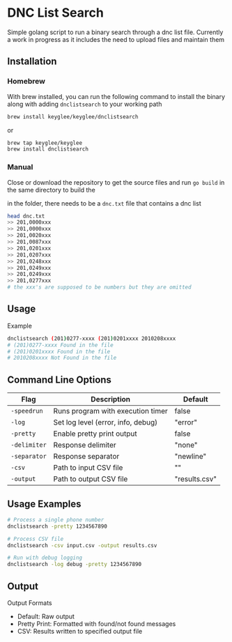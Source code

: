 # DNC List Search

Simple golang script to run a binary search through a dnc list file.
Currently a work in progress as it includes the need to upload files and maintain them

## Installation

### Homebrew

With brew installed, you can run the following command to install the binary along with adding `dnclistsearch` to your working path
```bash
brew install keyglee/keyglee/dnclistsearch
```
or
```bash
brew tap keyglee/keyglee
brew install dnclistsearch
```

### Manual

Close or download the repository to get the source files and run
`go build` in the same directory to build the

in the folder, there needs to be a `dnc.txt` file that contains a dnc list

```bash
head dnc.txt
>> 201,0000xxx
>> 201,0000xxx
>> 201,0020xxx
>> 201,0087xxx
>> 201,0201xxx
>> 201,0207xxx
>> 201,0248xxx
>> 201,0249xxx
>> 201,0249xxx
>> 201,0277xxx
# the xxx's are supposed to be numbers but they are omitted
```


## Usage

Example

```bash
dnclistsearch (201)0277-xxxx (201)0201xxxx 2010208xxxx
# (201)0277-xxxx Found in the file
# (201)0201xxxx Found in the file
# 2010208xxxx Not Found in the file
```

## Command Line Options

| Flag         | Description                        | Default       |
| ------------ | ---------------------------------- | ------------- |
| `-speedrun`  | Runs program with execution timer  | false         |
| `-log`       | Set log level (error, info, debug) | "error"       |
| `-pretty`    | Enable pretty print output         | false         |
| `-delimiter` | Response delimiter                 | "none"        |
| `-separator` | Response separator                 | "newline"     |
| `-csv`       | Path to input CSV file             | ""            |
| `-output`    | Path to output CSV file            | "results.csv" |

## Usage Examples

```bash
# Process a single phone number
dnclistsearch -pretty 1234567890

# Process CSV file
dnclistsearch -csv input.csv -output results.csv

# Run with debug logging
dnclistsearch -log debug -pretty 1234567890
```

## Output

Output Formats

- Default: Raw output
- Pretty Print: Formatted with found/not found messages
- CSV: Results written to specified output file
